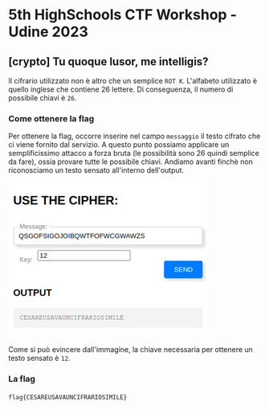 # 5th HighSchools CTF Workshop - Udine 2023

## [crypto] Tu quoque lusor, me intelligis?

Il cifrario utilizzato non è altro che un semplice `ROT K`.
L'alfabeto utilizzato è quello inglese che contiene 26 lettere. Di conseguenza, il numero di possibile chiavi è `26`.

### Come ottenere la flag

Per ottenere la flag, occorre inserire nel campo `messaggio` il testo cifrato che ci viene fornito dal servizio.
A questo punto possiamo applicare un semplificissimo attacco a forza bruta (le possibilità sono 26 quindi semplice da fare), ossia provare tutte le possibile chiavi. Andiamo avanti finchè non riconosciamo un testo sensato all'interno dell'output.

![Soluzione](./writeup/rotk.png)

Come si può evincere dall'immagine, la chiave necessaria per ottenere un testo sensato è `12`.

### La flag

`flag{CESAREUSAVAUNCIFRARIOSIMILE}`
